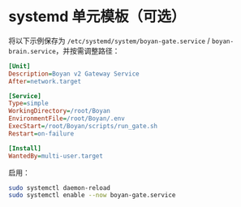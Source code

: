 # systemd 单元模板（可选）

将以下示例保存为 `/etc/systemd/system/boyan-gate.service` / `boyan-brain.service`，并按需调整路径：

```ini
[Unit]
Description=Boyan v2 Gateway Service
After=network.target

[Service]
Type=simple
WorkingDirectory=/root/Boyan
EnvironmentFile=/root/Boyan/.env
ExecStart=/root/Boyan/scripts/run_gate.sh
Restart=on-failure

[Install]
WantedBy=multi-user.target
```

启用：

```bash
sudo systemctl daemon-reload
sudo systemctl enable --now boyan-gate.service
```
